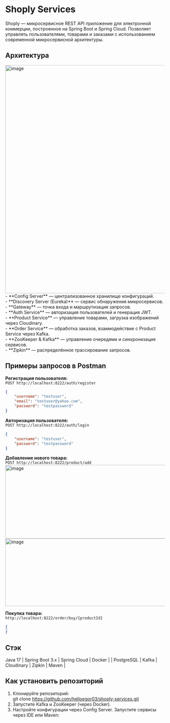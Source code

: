 # Shoply Services

Shoply — микросервисное REST API приложение для электронной коммерции, построенное на Spring Boot и Spring Cloud. Позволяет управлять пользователями, товарами и заказами с использованием современной микросервисной архитектуры.  

## Архитектура
<img width="1280" height="720" alt="image" src="https://github.com/user-attachments/assets/5ead0e7d-8087-498f-8956-062b757d4011" />
- **Config Server** — централизованное хранилище конфигураций.  <br>
- **Discovery Server (Eureka)** — сервис обнаружения микросервисов.  <br>
- **Gateway** — точка входа и маршрутизация запросов.  <br>
- **Auth Service** — авторизация пользователей и генерация JWT.  <br>
- **Product Service** — управление товарами, загрузка изображений через Cloudinary.  <br>
- **Order Service** — обработка заказов, взаимодействие с Product Service через Kafka.  <br>
- **ZooKeeper & Kafka** — управление очередями и синхронизация сервисов.  <br>
- **Zipkin** — распределённое трассирование запросов.<br>

## Примеры запросов в Postman
**Регистрация пользователя:**  
`POST http://localhost:8222/auth/register`

```json
{
    "username": "testuser",
    "email": "testuser@yahoo.com",
    "password": "testpassword"
}
```
**Авторизация пользователя:**  
`POST http://localhost:8222/auth/login`
```json
{
    "username": "testuser",
    "password": "testpassword"
}
```
**Добавление нового товара:**  
`POST http://localhost:8222/product/add`
<img width="1280" height="232" alt="image" src="https://github.com/user-attachments/assets/6cd1a69b-73dd-4e49-90b5-3a4c54967ee5" />
<img width="1280" height="213" alt="image" src="https://github.com/user-attachments/assets/066fb301-f231-4811-b0aa-90647350cb96" />

**Покупка товара:**  
`http://localhost:8222/order/buy/{productId}`
```json
{
}
```

## Стэк

Java 17 | Spring Boot 3.x | Spring Cloud  | Docker | | PostgreSQL | Kafka | Cloudinary | Zipkin | Maven |  

## Как установить репозиторий

1. Клонируйте репозиторий:  
git clone https://github.com/helloegor03/shoply-services.git
2. Запустите Kafka и ZooKeeper (через Docker).
3. Настройте конфигурации через Config Server.
Запустите сервисы через IDE или Maven:


